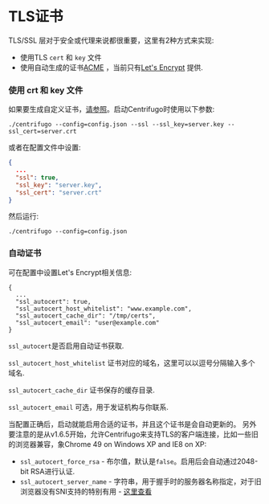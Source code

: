 # TLS证书

TLS/SSL 层对于安全或代理来说都很重要，这里有2种方式来实现: 
- 使用TLS `cert` 和 `key` 文件
- 使用自动生成的证书[ACME](https://ietf-wg-acme.github.io/acme/) ，当前只有[Let's Encrypt](https://letsencrypt.org/) 提供.

### 使用 crt 和 key 文件

如果要生成自定义证书，[请参照](https://devcenter.heroku.com/articles/ssl-certificate-self)。启动Centrifugo时使用以下参数:

```
./centrifugo --config=config.json --ssl --ssl_key=server.key --ssl_cert=server.crt
```

或者在配置文件中设置:

```json
{
  ...
  "ssl": true,
  "ssl_key": "server.key",
  "ssl_cert": "server.crt"
}
```

然后运行:

```
./centrifugo --config=config.json
```

### 自动证书

可在配置中设置Let's Encrypt相关信息:

```
{
  ...
  "ssl_autocert": true,
  "ssl_autocert_host_whitelist": "www.example.com",
  "ssl_autocert_cache_dir": "/tmp/certs",
  "ssl_autocert_email": "user@example.com"
}
```

`ssl_autocert`是否启用自动证书获取.

`ssl_autocert_host_whitelist` 证书对应的域名，这里可以以逗号分隔输入多个域名.

`ssl_autocert_cache_dir` 证书保存的缓存目录.

`ssl_autocert_email` 可选，用于发证机构与你联系.

当配置正确后，启动就能启用合适的证书，并且这个证书是会自动更新的。
另外要注意的是从v1.6.5开始，允许Centrifugo来支持TLS的客户端连接，比如一些旧的浏览器兼容，象Chrome 49 on Windows XP and IE8 on XP:

* `ssl_autocert_force_rsa` - 布尔值，默认是`false`。启用后会自动通过2048-bit RSA进行认证.
* `ssl_autocert_server_name` - 字符串，用于握手时的服务器名称指定，对于旧浏览器没有SNI支持的特别有用 - [这里查看](https://github.com/centrifugal/centrifugo/issues/144#issuecomment-279393819)

